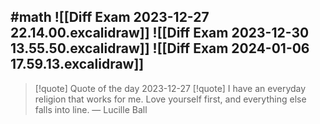 #math
![[Diff Exam 2023-12-27 22.14.00.excalidraw]]
![[Diff Exam 2023-12-30 13.55.50.excalidraw]]
![[Diff Exam 2024-01-06 17.59.13.excalidraw]]
---
>[!quote] Quote of the day 2023-12-27
> [!quote] I have an everyday religion that works for me. Love yourself first, and everything else falls into line.
> — Lucille Ball